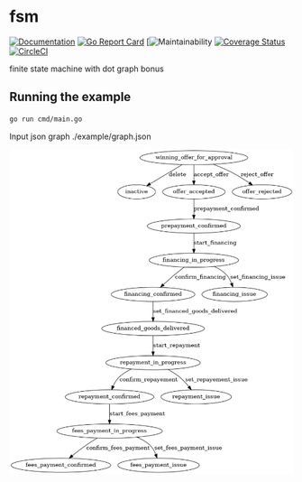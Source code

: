 # fsm

[![Documentation](https://godoc.org/github.com/induzo/fsm?status.svg)](http://godoc.org/github.com/induzo/fsm) [![Go Report Card](https://goreportcard.com/badge/github.com/induzo/fsm)](https://goreportcard.com/report/github.com/induzo/fsm) [![![Maintainability](https://api.codeclimate.com/v1/badges/81a5d3434107dd6901f6/maintainability)](https://codeclimate.com/github/induzo/fsm/maintainability) [![Coverage Status](https://coveralls.io/repos/github/induzo/fsm/badge.svg?branch=master)](https://coveralls.io/github/induzo/fsm?branch=master) [![CircleCI](https://circleci.com/gh/induzo/fsm.svg?style=svg)](https://circleci.com/gh/induzo/fsm)

finite state machine with dot graph bonus

## Running the example

```bash
go run cmd/main.go
```

Input json graph ./example/graph.json

![example graph](./example/graph.png)
